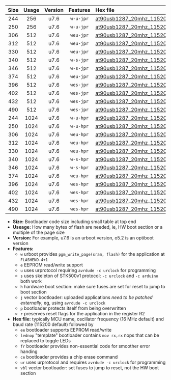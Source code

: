 |Size|Usage|Version|Features|Hex file|
|:-:|:-:|:-:|:-:|:--|
|244|256|u7.6|`w-u-jpr`|[at90usb1287_20mhz_115200bps_ur_vbl.hex](https://raw.githubusercontent.com/stefanrueger/urboot/main/at90usb1287_20mhz_115200bps_ur_vbl.hex)|
|250|256|u7.6|`w-u-jpr`|[at90usb1287_20mhz_115200bps_lednop_ur_vbl.hex](https://raw.githubusercontent.com/stefanrueger/urboot/main/at90usb1287_20mhz_115200bps_lednop_ur_vbl.hex)|
|306|512|u7.6|`weu-jpr`|[at90usb1287_20mhz_115200bps_ee_ur_vbl.hex](https://raw.githubusercontent.com/stefanrueger/urboot/main/at90usb1287_20mhz_115200bps_ee_ur_vbl.hex)|
|312|512|u7.6|`weu-jpr`|[at90usb1287_20mhz_115200bps_ee_lednop_ur_vbl.hex](https://raw.githubusercontent.com/stefanrueger/urboot/main/at90usb1287_20mhz_115200bps_ee_lednop_ur_vbl.hex)|
|330|512|u7.6|`weu-jpr`|[at90usb1287_20mhz_115200bps_ee_lednop_fr_ur_vbl.hex](https://raw.githubusercontent.com/stefanrueger/urboot/main/at90usb1287_20mhz_115200bps_ee_lednop_fr_ur_vbl.hex)|
|340|512|u7.6|`w-s-jpr`|[at90usb1287_20mhz_115200bps_vbl.hex](https://raw.githubusercontent.com/stefanrueger/urboot/main/at90usb1287_20mhz_115200bps_vbl.hex)|
|346|512|u7.6|`w-s-jpr`|[at90usb1287_20mhz_115200bps_lednop_vbl.hex](https://raw.githubusercontent.com/stefanrueger/urboot/main/at90usb1287_20mhz_115200bps_lednop_vbl.hex)|
|374|512|u7.6|`weu-jpr`|[at90usb1287_20mhz_115200bps_ee_lednop_fr_ce_ur_vbl.hex](https://raw.githubusercontent.com/stefanrueger/urboot/main/at90usb1287_20mhz_115200bps_ee_lednop_fr_ce_ur_vbl.hex)|
|396|512|u7.6|`wes-jpr`|[at90usb1287_20mhz_115200bps_ee_vbl.hex](https://raw.githubusercontent.com/stefanrueger/urboot/main/at90usb1287_20mhz_115200bps_ee_vbl.hex)|
|402|512|u7.6|`wes-jpr`|[at90usb1287_20mhz_115200bps_ee_lednop_vbl.hex](https://raw.githubusercontent.com/stefanrueger/urboot/main/at90usb1287_20mhz_115200bps_ee_lednop_vbl.hex)|
|432|512|u7.6|`wes-jpr`|[at90usb1287_20mhz_115200bps_ee_lednop_fr_vbl.hex](https://raw.githubusercontent.com/stefanrueger/urboot/main/at90usb1287_20mhz_115200bps_ee_lednop_fr_vbl.hex)|
|490|512|u7.6|`wes-jpr`|[at90usb1287_20mhz_115200bps_ee_lednop_fr_ce_vbl.hex](https://raw.githubusercontent.com/stefanrueger/urboot/main/at90usb1287_20mhz_115200bps_ee_lednop_fr_ce_vbl.hex)|
|244|1024|u7.6|`w-u-hpr`|[at90usb1287_20mhz_115200bps_ur.hex](https://raw.githubusercontent.com/stefanrueger/urboot/main/at90usb1287_20mhz_115200bps_ur.hex)|
|250|1024|u7.6|`w-u-hpr`|[at90usb1287_20mhz_115200bps_lednop_ur.hex](https://raw.githubusercontent.com/stefanrueger/urboot/main/at90usb1287_20mhz_115200bps_lednop_ur.hex)|
|306|1024|u7.6|`weu-hpr`|[at90usb1287_20mhz_115200bps_ee_ur.hex](https://raw.githubusercontent.com/stefanrueger/urboot/main/at90usb1287_20mhz_115200bps_ee_ur.hex)|
|312|1024|u7.6|`weu-hpr`|[at90usb1287_20mhz_115200bps_ee_lednop_ur.hex](https://raw.githubusercontent.com/stefanrueger/urboot/main/at90usb1287_20mhz_115200bps_ee_lednop_ur.hex)|
|330|1024|u7.6|`weu-hpr`|[at90usb1287_20mhz_115200bps_ee_lednop_fr_ur.hex](https://raw.githubusercontent.com/stefanrueger/urboot/main/at90usb1287_20mhz_115200bps_ee_lednop_fr_ur.hex)|
|340|1024|u7.6|`w-s-hpr`|[at90usb1287_20mhz_115200bps.hex](https://raw.githubusercontent.com/stefanrueger/urboot/main/at90usb1287_20mhz_115200bps.hex)|
|346|1024|u7.6|`w-s-hpr`|[at90usb1287_20mhz_115200bps_lednop.hex](https://raw.githubusercontent.com/stefanrueger/urboot/main/at90usb1287_20mhz_115200bps_lednop.hex)|
|374|1024|u7.6|`weu-hpr`|[at90usb1287_20mhz_115200bps_ee_lednop_fr_ce_ur.hex](https://raw.githubusercontent.com/stefanrueger/urboot/main/at90usb1287_20mhz_115200bps_ee_lednop_fr_ce_ur.hex)|
|396|1024|u7.6|`wes-hpr`|[at90usb1287_20mhz_115200bps_ee.hex](https://raw.githubusercontent.com/stefanrueger/urboot/main/at90usb1287_20mhz_115200bps_ee.hex)|
|402|1024|u7.6|`wes-hpr`|[at90usb1287_20mhz_115200bps_ee_lednop.hex](https://raw.githubusercontent.com/stefanrueger/urboot/main/at90usb1287_20mhz_115200bps_ee_lednop.hex)|
|432|1024|u7.6|`wes-hpr`|[at90usb1287_20mhz_115200bps_ee_lednop_fr.hex](https://raw.githubusercontent.com/stefanrueger/urboot/main/at90usb1287_20mhz_115200bps_ee_lednop_fr.hex)|
|490|1024|u7.6|`wes-hpr`|[at90usb1287_20mhz_115200bps_ee_lednop_fr_ce.hex](https://raw.githubusercontent.com/stefanrueger/urboot/main/at90usb1287_20mhz_115200bps_ee_lednop_fr_ce.hex)|

- **Size:** Bootloader code size including small table at top end
- **Useage:** How many bytes of flash are needed, ie, HW boot section or a multiple of the page size
- **Version:** For example, u7.6 is an urboot version, o5.2 is an optiboot version
- **Features:**
  + `w` urboot provides `pgm_write_page(sram, flash)` for the application at `FLASHEND-4+1`
  + `e` EEPROM read/write support
  + `u` uses urprotocol requiring `avrdude -c urclock` for programming
  + `s` uses skeleton of STK500v1 protocol; `-c urclock` and `-c arduino` both work
  + `h` hardware boot section: make sure fuses are set for reset to jump to boot section
  + `j` vector bootloader: uploaded applications *need to be patched externally*, eg, using `avrdude -c urclock`
  + `p` bootloader protects itself from being overwritten
  + `r` preserves reset flags for the application in the register R2
- **Hex file:** typically MCU name, oscillator frequency (16 MHz default) and baud rate (115200 default) followed by
  + `ee` bootloader supports EEPROM read/write
  + `lednop` "template" bootloader contains `mov rx,rx` nops that can be replaced to toggle LEDs
  + `fr` bootloader provides non-essential code for smoother error handing
  + `ce` bootloader provides a chip erase command
  + `ur` uses urprotocol and requires `avrdude -c urclock` for programming
  + `vbl` vector bootloader: set fuses to jump to reset, not the HW boot section
